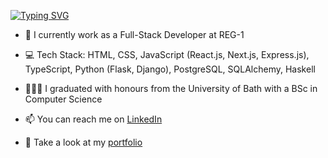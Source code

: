 [![Typing SVG](https://readme-typing-svg.demolab.com?font=Fira+Code&pause=1000&color=0AD764&width=435&height=35&lines=Hi+there!+I'm+Aimy+😊)](https://git.io/typing-svg)

- 🌱 I currently work as a Full-Stack Developer at REG-1

- 💻 Tech Stack: HTML, CSS, JavaScript (React.js, Next.js, Express.js), TypeScript, Python (Flask, Django), PostgreSQL, SQLAlchemy, Haskell

- 👩🏾‍🎓 I graduated with honours from the University of Bath with a BSc in Computer Science

- 📫 You can reach me on [LinkedIn](https://www.linkedin.com/in/aimy-varghese/)

- 👀 Take a look at my [portfolio](https://aimyvarghese.netlify.app/)

<!--
**aimyv/aimyv** is a ✨ _special_ ✨ repository because its `README.md` (this file) appears on your GitHub profile.

Here are some ideas to get you started:

- 🔭 I’m currently working on ...
- 🌱 I’m currently learning ...
- 👯 I’m looking to collaborate on ...
- 🤔 I’m looking for help with ...
- 💬 Ask me about ...
- 📫 How to reach me: ...
- 😄 Pronouns: ...
- ⚡ Fun fact: ...
-->
